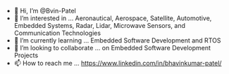- 👋 Hi, I’m @Bvin-Patel
- 👀 I’m interested in ... Aeronautical, Aerospace, Satellite, Automotive, Embedded Systems, Radar, Lidar, Microwave Sensors, and Communication Technologies
- 🌱 I’m currently learning ... Embedded Software Development and RTOS 
- 💞️ I’m looking to collaborate ... on Embedded Software Development Projects 
- 📫 How to reach me ...  https://www.linkedin.com/in/bhavinkumar-patel/

<!---
Bvin-Patel/Bvin-Patel is a ✨ special ✨ repository because its `README.md` (this file) appears on your GitHub profile.
You can click the Preview link to take a look at your changes.
--->
